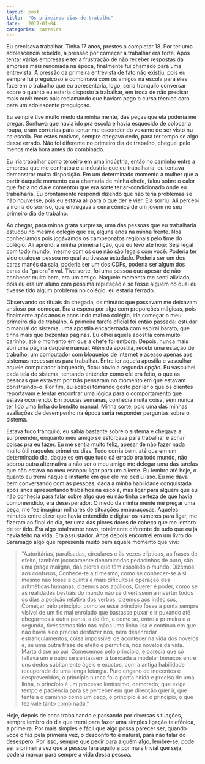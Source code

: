 ```yaml
---
layout: post
title:  "Os primeiros dias de trabalho"
date:   2017-01-04
categories: carreira
---
```

Eu precisava trabalhar. Tinha 17 anos, prestes a completar 18. Por ter uma adolescência rebelde, a pressão por começar a trabalhar era forte. Após tentar várias empresas e ter a frustração de não receber respostas da empresa mais renomada na época, finalmente fui chamado para uma entrevista. A pressão da primeira entrevista de fato não existiu, pois eu sempre fui preguiçoso e combinava com os amigos na escola para eles fazerem o trabalho que eu apresentaria, logo, seria tranquilo conversar sobre o quanto eu estaria disposto a trabalhar, em troca de não precisar mais ouvir meus pais reclamando que haviam pago o curso técnico caro para um adolescente preguiçoso.

Eu sempre tive muito medo da minha mente, das peças que ela poderia me pregar. Sonhava que havia ido pra escola e havia esquecido de colocar a roupa, eram correrias para tentar me esconder do vexame de ser visto nu na escola. Por estes motivos, sempre chegava cedo, para ter tempo se algo desse errado. Não foi diferente no primeiro dia de trabalho, cheguei pelo menos meia hora antes do combinado.

Eu iria trabalhar como terceiro em uma indústria, então no caminho entre a empresa que me contratou e a industria que eu trabalharia, eu tentava demonstrar muita disposição. Em um determinado momento a mulher que a partir daquele momento eu a chamaria de minha chefe, falou sobre o calor que fazia no dia e comentou que era sorte ter ar-condicionado onde eu trabalharia. Eu prontamente respondi dizendo que não teria problemas se não houvesse, pois eu estava ali para o que der e vier. Ela sorriu. Ali percebi a ironia do sorriso, que entregava a cena cômica de um jovem no seu primeiro dia de trabalho.

Ao chegar, para minha grata surpresa, uma das pessoas que eu trabalharia estudou no mesmo colégio que eu, alguns anos na minha frente. Nos conhecíamos pois jogávamos os campeonatos regionais pelo time do colégio. Ali aprendi a minha primeira lição, que eu levo até hoje: Seja legal com todo mundo, mesmo com os que não são legais com você. Poderia ter sido qualquer pessoa no qual eu tivesse estudado. Poderia ser um dos caras manés da sala, poderia ser um dos CDFs, poderia ser algum dos caras da “galera” rival. Tive sorte, foi uma pessoa que apesar de não conhecer muito bem, era um amigo. Naquele momento me senti aliviado, pois eu era um aluno com péssima reputação e se fosse alguém no qual eu tivesse tido algum problema no colégio, eu estaria ferrado.

Observando os rituais da chegada, os minutos que passavam me deixavam ansioso por começar. Era a espera por algo com proporções mágicas, pois finalmente após anos e anos indo mal no colégio, iria começar o meu primeiro dia de trabalho. A primeira tarefa oficial foi então passada: estudar o manual do sistema, uma apostila encadernada com espiral barato, que tinha mais que trezentas páginas. Eu olhei aquela apostila com muito carinho, até o momento em que a chefe foi embora. Depois, nunca mais abri uma página daquele manual. Além da apostila, recebi uma estação de trabalho, um computador com bloqueios de internet e acesso apenas aos sistemas necessários para trabalhar. Entre ler aquela apostila e vasculhar aquele computador bloqueado, ficou obvio a segunda opção. Eu vasculhei cada tela do sistema, tentando entender como ele era feito, o que as pessoas que estavam por trás pensaram no momento em que estavam construindo-o. Por fim, eu acabei tomando gosto por ler o que os clientes reportavam e tentar encontrar uma lógica para o comportamento que estava ocorrendo. Em poucas semanas, conhecia muita coisa, sem nunca ter lido uma linha do bendito manual. Minha sorte, pois uma das minhas avaliações de desempenho na época seria responder perguntas sobre o sistema.

Estava tudo tranquilo, eu sabia bastante sobre o sistema e chegava a surpreender, enquanto meu amigo se esforçava para trabalhar e achar coisas pra eu fazer. Eu me sentia muito feliz, apesar de não fazer nada muito útil naqueles primeiros dias. Tudo corria bem, até que em um determinado dia, daqueles em que tudo dá errado pra todo mundo, não sobrou outra alternativa a não ser o meu amigo me delegar uma das tarefas que não estava no meu escopo: ligar para um cliente. Eu lembro até hoje, o quanto eu tremi naquele instante em que ele me pediu isso. Eu me dava bem conversando com as pessoas, dada a minha habilidade conquistada após anos apresentando trabalhos na escola, mas ligar para alguém que eu não conhecia para falar sobre algo que eu não tinha certeza de que havia compreendido, era desesperador. O medo da minha mente me pregar uma peça, me fez imaginar milhares de situações embaraçosas. Aqueles minutos entre dizer que havia entendido e digitar os números para ligar, me fizeram ao final do dia, ter uma das piores dores de cabeça que me lembro de ter tido. Era algo totalmente novo, totalmente diferente de tudo que eu já havia feito na vida. Era assustador. Anos depois encontrei em um livro do Saramago algo que representa muito bem aquele momento que vivi:

> "Autoritárias, paralisadas, circulares e às vezes elípticas, as frases de efeito, também jocosamente denominadas pedacinhos de ouro, são uma praga malígna, das piores que têm assolado o mundo. Dizemos aos confusos, Conhece-te a ti mesmo, como se conhecer-se a si mesmo não fosse a quinta e mais dificultosa operação das aritméticas humanas, dizemos aos abúlicos, Querer é poder, como se as realidades bestiais do mundo não se divertissem a inverter todos os dias a posição relativa dos verbos, dizemos aos indecisos, Começar pelo princípio, como se esse princípio fosse a ponta sempre visível de um fio mal enrolado que bastasse puxar e ir puxando até chegarmos à outra ponta, a do fim, e como se, entre a primeira e a segunda, tivéssemos tido nas mãos uma linha lisa e contínua em que não havia sido preciso desfazer nós, nem desenredar estrangulamentos, coisa impossível de acontecer na vida dos novelos e, se uma outra frase de efeito é permitida, nos novelos da vida. Marta disse ao pai, Comecemos pelo princípio, e parecia que só faltava um e outro se sentassem à bancada a modelar bonecos entre uns dedos subitamente ágeis e exactos, com a antiga habilidade recuperada de uma longa letargia. Puro engano de inocentes e desprevenidos, o princípio nunca foi a ponta nítida e precisa de uma linha, o princípio é um processo lentíssimo, demorado, que exige tempo e paciência para se perceber em que direcção quer ir, que tenteia o caminho como um cego, o princípio é só o princípio, o que fez vale tanto como nada."

Hoje, depois de anos trabalhando e passando por diversas situações, sempre lembro do dia que tremi para fazer uma simples ligação telefônica, a primeira. Por mais simples e fácil que algo possa parecer ser, quando você o faz pela primeira vez, o desconforto é natural, para não falar do desespero. Por isso, sempre que pedir para alguém algo, lembre-se, pode ser a primeira vez que a pessoa fará aquilo e por mais trivial que seja, poderá marcar para sempre a vida dessa pessoa.